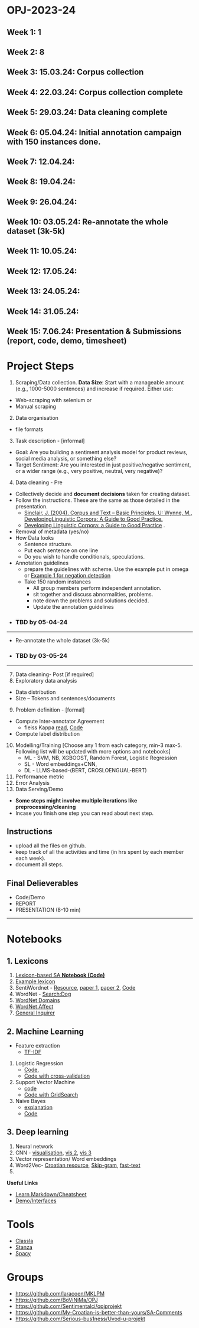 # OPJ-2023-24
## Week 1: 1
## Week 2: 8
## Week 3: 15.03.24: Corpus collection 
## Week 4: 22.03.24: Corpus collection complete 
## Week 5: 29.03.24: Data cleaning complete
## Week 6: 05.04.24: Initial annotation campaign with 150 instances done.
## Week 7: 12.04.24: 
## Week 8: 19.04.24: 
## Week 9: 26.04.24:
## Week 10: 03.05.24: Re-annotate the whole dataset (3k-5k)
## Week 11: 10.05.24:
## Week 12: 17.05.24:
## Week 13: 24.05.24:
## Week 14: 31.05.24:
## Week 15: 7.06.24: Presentation & Submissions (report, code, demo, timesheet)

# Project Steps
1. Scraping/Data collection. **Data Size**: Start with a manageable amount (e.g., 1000-5000 sentences) and increase if required. Either use:
  - Web-scraping with selenium  or
  - Manual scraping
2. Data organisation 
  - file formats 
3. Task description - [informal]
  - Goal: Are you building a sentiment analysis model for product reviews, social media analysis, or something else?
  - Target Sentiment: Are you interested in just positive/negative sentiment, or a wider range (e.g., very positive, neutral, very negative)?
4. Data cleaning - Pre
  - Collectively decide and **document decisions** taken for creating dataset. 
  - Follow the instructions. These are the same as those detailed in the presentation.   
    - [Sinclair, J. (2004). Corpus and Text – Basic Principles. U: Wynne, M.,  DevelopingLinguistic Corpora: A Guide to Good Practice.](http://users.ox.ac.uk/~martinw/dlc/)
    - [Developing Linguistic Corpora: a Guide to Good Practice](http://icar.cnrs.fr/ecole_thematique/contaci/documents/Baude/wynne.pdf) . 
  - Removal of metadata (yes/no)
  - How Data looks 
  	- Sentence structure.
  	- Put each sentence on one line
  	- Do you wish to handle conditionals, speculations.
- Annotation guidelines
  - prepare the guidelines with scheme. Use the example put in omega or [Example 1 for negation detection](https://github.com/ltgoslo/norec_neg/blob/main/annotation_guidelines/guidelines_neg.md)
  - Take 150 random instances
  	- All group members perform independent annotation. 
  	- sit together and discuss abnormalities, problems.
    - note down the problems and solutions decided.   
  	- Update the annotation guidelines
- ### TBD by 05-04-24
-----------------------------------------------------------------
- Re-annotate the whole dataset (3k-5k)
- ### TBD by 03-05-24
-----------------------------------------------------------------
7. Data cleaning- Post [if required]
8. Exploratory data analysis 
  - Data distribution 
  - Size – Tokens and sentences/documents 
9. Problem definition - [formal]
  - Compute Inter-annotator Agreement
    - fleiss Kappa [read](https://en.wikipedia.org/wiki/Fleiss%27_kappa), [Code](https://www.statsmodels.org/stable/generated/statsmodels.stats.inter_rater.fleiss_kappa.html)
  - Compute label distribution 
10. Modelling/Training [Choose any 1 from each category, min-3 max-5. Following list will be updated with more options and notebooks]
    - ML - SVM, NB, XGBOOST, Random Forest, Logistic Regression
    - SL - Word embeddings+CNN, 
    - DL - LLMS-based-(BERT, CROSLOENGUAL-BERT)
11. Performance metric 
12. Error Analysis 
13. Data Serving/Demo 

- **Some steps might involve multiple iterations like preprocessing/cleaning**
- Incase you finish one step you can read about next step.

## Instructions
- upload all the files on github.
- keep track of all the activities and time (in hrs spent by each member each week).
- document all steps.

## Final Delieverables
- Code/Demo
- REPORT
- PRESENTATION (8-10 min)

-----------------------------------------------------------------------------------------
# Notebooks
## 1. Lexicons
1. [Lexicon-based SA **Notebook (Code)**](https://github.com/harika-bonthu/Lexicon-based-SentimentAnalysis/blob/main/lexicon_based_sentiment_analysis.ipynb)
2. [Example lexicon](https://github.com/evanmartua34/Twitter-COVID19-Indonesia-Sentiment-Analysis---Lexicon-Based/blob/master/lexicon/InSet-master/negative.tsv)
3. SentiWordnet - [Resource](https://github.com/aesuli/SentiWordNet), [paper 1](https://aclanthology.org/L06-1225/), [paper 2](https://aclanthology.org/L10-1531/), [Code](1.sentiwordnet/code.py)
4. WordNet - [Search:Dog](http://wordnetweb.princeton.edu/perl/webwn?s=Dog&sub=Search+WordNet&o2=&o0=1&o8=1&o1=1&o7=&o5=&o9=&o6=&o3=&o4=&h=00000000)
5. [WordNet Domains](https://wndomains.fbk.eu/labels.html)
6. [WordNet Affect](https://wndomains.fbk.eu/wnaffect.html)
7. [General Inquirer](https://inquirer.sites.fas.harvard.edu/kellystone.htm)

## 2. Machine Learning
- Feature extraction
  - [TF-IDF](https://www.learndatasci.com/glossary/tf-idf-term-frequency-inverse-document-frequency)
1. Logistic Regression
    - [Code](https://github.com/jeffprosise/Machine-Learning/blob/master/Sentiment%20Analysis.ipynb),
    - [Code with cross-validation](https://github.com/amirkrifa/kaggle-w2vec/blob/master/linear-regression-sentiment-analysis.py)
2. Support Vector Machine
   - [code](https://github.com/corinnaabigail/sentiment-analysis-python-with-support-vector-machine/blob/master/Sentiment%20Analysis%20with%20Python.ipynb)
   - [Code with GridSearch](https://github.com/jatinwarade/Sentiment-analysis-using-SVM/blob/master/SVM.ipynb)
3. Naive Bayes
   - [explanation](code/Naive_Bayes.ipynb)   
   - [Code](https://github.com/gunjannandy/twitter-sentiment-analysis/blob/master/twitter-sentiment-analysis.ipynb)


## 3. Deep learning 
1. Neural network 
2. CNN - [visualisation](https://mandroid6.github.io/2017/11/10/Convolutional-Neural-Networks-I/), [vis 2](https://developer.nvidia.com/discover/convolutional-neural-network), [vis 3](https://www.analyticsvidhya.com/blog/2022/01/convolutional-neural-network-an-overview/)
3. Vector representation/ Word embeddings 
4. Word2Vec- [Croatian resource](https://sparknlp.org/2022/03/14/w2v_cc_300d_hr_3_0.html), [Skip-gram](https://www.clarin.si/repository/xmlui/handle/11356/1790), [fast-text](https://fasttext.cc/docs/en/crawl-vectors.html)
5. 



**Useful Links**
- [Learn Markdown/Cheatsheet](https://github.com/adam-p/markdown-here/wiki/Markdown-Cheatsheet)
- [Demo/Interfaces](https://medium.com/deloitte-artificial-intelligence-data-tech-blog/bridging-the-gap-112111bb424f)
  
# Tools
- [Classla](https://pypi.org/project/classla/)
- [Stanza](https://stanfordnlp.github.io/stanza/neural_pipeline.html)
- [Spacy](https://spacy.io/models/hr)
  
# Groups
- https://github.com/laracoen/MKLPM
- https://github.com/BoViNiMa/OPJ
- https://github.com/Sentimentalci/opjprojekt
- https://github.com/My-Croatian-is-better-than-yours/SA-Comments
- https://github.com/Serious-bus1ness/Uvod-u-projekt  
